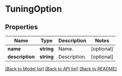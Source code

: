 # TuningOption

## Properties
Name | Type | Description | Notes
------------ | ------------- | ------------- | -------------
**name** | **string** | Name. | [optional] 
**description** | **string** | Description. | [optional] 

[[Back to Model list]](../../README.md#documentation-for-models) [[Back to API list]](../../README.md#documentation-for-api-endpoints) [[Back to README]](../../README.md)

